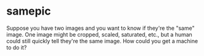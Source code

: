 # samepic

Suppose you have two images and you want to know if they're the "same" image. One image might be cropped, scaled, saturated, etc., but a human could still quickly tell they're the same image. How could you get a machine to do it?
